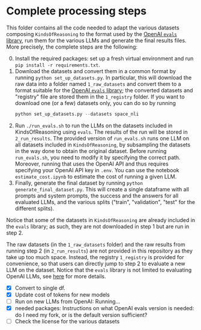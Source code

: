 # Complete processing steps

This folder contains all the code needed to adapt the various datasets composing `KindsOfReasoning` to the format used by the [OpenAI `evals` library](https://github.com/openai/evals), run them for the various LLMs and generate the final results files. More precisely, the complete steps are the following:


0. Install the required packages: set up a fresh virtual environment and run `pip install -r requirements.txt`.
1. Download the datasets and convert them in a common format by running `python set_up_datasets.py`. In particular, this will download the raw data into a folder named `1_raw_datasets`  and convert them to a format suitable for the [OpenAI `evals` library](https://github.com/openai/evals); the converted datasets and "registry" file are stored them in the `1_registry` folder. If you want to download one (or a few) datasets only, you can do so by running
    ```python 
    python set_up_datasets.py --datasets space_nli
    ```
2. Run `./run_evals.sh` to run the LLMs on the datasets included in KindsOfReasoning using `evals`. The results of the run will be stored in `2_run_results`. The provided version of `run_evals.sh` runs one LLM on all datasets included in `KindsOfReasoning`, by subsampling the datasets in the way done to obtain the original dataset. Before running `run_evals.sh`, you need to modify it by specifying the correct path. Moreover, running that uses the OpenAI API and thus requires specifying your OpenAI API key in `.env`. You can use the notebook `estimate_cost.ipynb` to estimate the cost of running a given LLM. 
3. Finally, generate the final dataset by running `python generate_final_dataset.py`. This will create a single dataframe with all prompts and system prompts, the success and the answers for all evaluated LLMs, and
    the various splits ("train", "validation", "test" for the different splits).

Notice that some of the datasets in `KindsOfReasoning` are already included in the `evals` library; as such, they are not downloaded in step 1 but are run in step 2.

The raw datasets (in the `1_raw_datasets` folder) and the raw results from running step 2 (in `2_run_results`) are not provided in this repository as they take up too much space. Instead, the registry `1_registry` is provided for convenience, so that users can directly jump to step 2 to evaluate a new LLM on the dataset. Notice that the `evals` library is not limited to evaluating OpenAI LLMs, see [here](https://github.com/openai/evals/blob/main/docs/completion-fns.md) for more details.



- [X] Convert to single df.
- [X] Update cost of tokens for new models
- [ ] Run on new LLMs from OpenAI: Running...
- [X] needed packages: Instructions on what OpenAI evals version is needed: do I need my fork, or is the default version sufficient?
- [ ] Check the license for the various datasets
